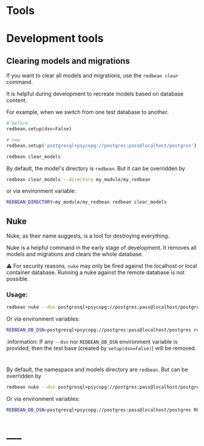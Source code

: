 # Tools

# Development tools

## Clearing models and migrations 

If you want to clear all models and migrations, use the `redbean clear` command.

It is helpful during development to recreate models based on database content. 

For example, when we switch from one test database to another.

```bash
# before
redbean.setup(dsn=False)

# now
redbean.setup('postgresql+psycopg://postgres:pass@localhost/postgres')
```

```bash
redbean clear_models
```

By default, the model's directory is `redbean`. But it can be overridden by

```bash
redbean clear_models --directory my_module/my_redbean
```

or via environment variable:

```bash
REDBEAN_DIRECTORY=my_module/my_redbean redbean clear_models
```

## Nuke

Nuke, as their name suggests, is a tool for destroying everything.

Nuke is a helpful command in the early stage of development. It removes all models and migrations and clears the whole database.

:warning: For security reasons, `nuke` may only be fired against the localhost or local container database. Running a nuke against the remote database is not possible.

### Usage:

```bash
redbean nuke --dsn postgresql+psycopg://postgres:pass@localhost/postgres
```
Or via environment variables:
```bash
REDBEAN_DB_DSN=postgresql+psycopg://postgres:pass@localhost/postgres redbean nuke
```

:information: If any `--dsn` nor `REDBEAN_DB_DSN` environment variable is provided, then the test base (created by `setup(dsn=False)`) will be removed.

#
 
By default, the namespace and models directory are `redbean`. But can be overridden by

```bash
redbean nuke --dsn postgresql+psycopg://postgres:pass@localhost/postgres --namespace my_module --directory my_module/my_redbean
```

Or via environment variables:

```bash
REDBEAN_DB_DSN=postgresql+psycopg://postgres:pass@localhost/postgres REDBEAN_NAMESPACE=my_module REDBEAN_DIRECTORY=my_module/my_redbean redbean nuke
```

#
# ___
